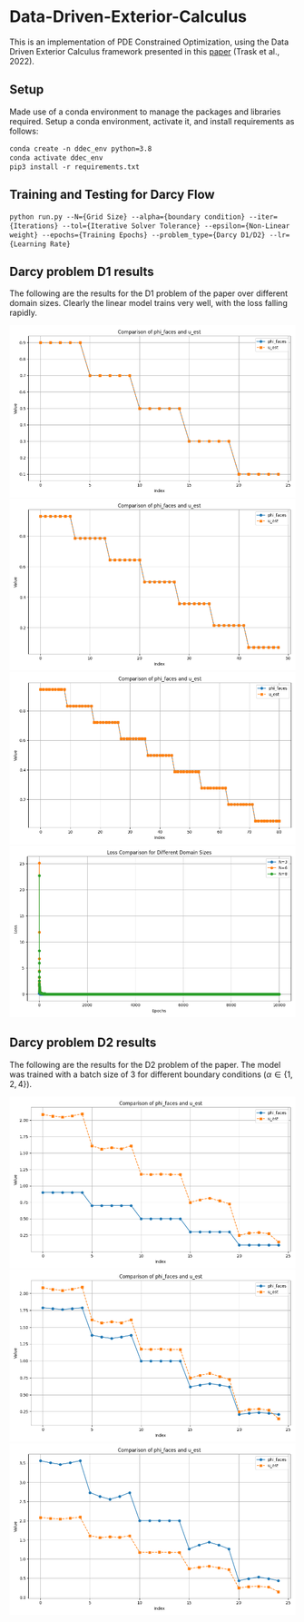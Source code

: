 # Data-Driven-Exterior-Calculus

This is an implementation of PDE Constrained Optimization, using the Data Driven Exterior Calculus framework presented in this [paper](https://www.sciencedirect.com/science/article/pii/S0021999122000316?ref=pdf_download&fr=RR-2&rr=91c8010afddfff9b) (Trask et al., 2022). 

## Setup

Made use of a conda environment to manage the packages and libraries required. Setup a conda environment, activate it, and install requirements as follows:
```
conda create -n ddec_env python=3.8
conda activate ddec_env
pip3 install -r requirements.txt
```

## Training and Testing for Darcy Flow

```
python run.py --N={Grid Size} --alpha={boundary condition} --iter={Iterations} --tol={Iterative Solver Tolerance} --epsilon={Non-Linear weight} --epochs={Training Epochs} --problem_type={Darcy D1/D2} --lr={Learning Rate}
```

## Darcy problem D1 results

The following are the results for the D1 problem of the paper over different domain sizes. Clearly the linear model trains very well, with the loss falling rapidly.

<img title="6x6 Domain" src="results/N=6_D1_results.png">

<img title="8x8 Domain" src="results/N=8_D1_results.png">

<img title="10x10 Domain" src="results/N=10_D1_results.png">

<img title="Domain model loss comparison" src="results/d1loss_comparison.png">

## Darcy problem D2 results

The following are the results for the D2 problem of the paper. The model was trained with a batch size of 3 for different boundary conditions ($\alpha \in \{1,2,4\}$).

<img  src="results/N=6_alpha=1_D2_results.png">

<img  src="results/N=6_alpha=2_D2_results.png">

<img  src="results/N=6_alpha=4_D2_results.png">

